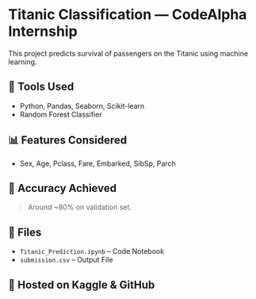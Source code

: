 # Titanic Classification — CodeAlpha Internship

This project predicts survival of passengers on the Titanic using machine learning.

## 🔧 Tools Used
- Python, Pandas, Seaborn, Scikit-learn
- Random Forest Classifier

## 📊 Features Considered
- Sex, Age, Pclass, Fare, Embarked, SibSp, Parch

## 🔮 Accuracy Achieved
> Around ~80% on validation set.

## 📁 Files
- `Titanic_Prediction.ipynb` – Code Notebook
- `submission.csv` – Output File

## 📌 Hosted on Kaggle & GitHub
